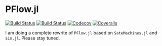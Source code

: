 # PFlow.jl

[![Build Status](https://travis-ci.com/pbayer/PFlow.jl.svg?branch=master)](https://travis-ci.com/pbayer/PFlow.jl)
[![Build Status](https://ci.appveyor.com/api/projects/status/github/pbayer/PFlow.jl?svg=true)](https://ci.appveyor.com/project/pbayer/PFlow-jl)
[![Codecov](https://codecov.io/gh/pbayer/PFlow.jl/branch/master/graph/badge.svg)](https://codecov.io/gh/pbayer/PFlow.jl)
[![Coveralls](https://coveralls.io/repos/github/pbayer/PFlow.jl/badge.svg?branch=master)](https://coveralls.io/github/pbayer/PFlow.jl?branch=master)

I am doing a complete rewrite of `PFlow.jl` based on `SateMachines.jl` and `Sim.jl`. Please stay tuned. 
